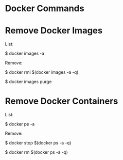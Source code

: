 # Docker Commands

# Remove Docker Images

List:

$ docker images -a

Remove:

$ docker rmi $(docker images -a -q)

$ docker images purge

# Remove Docker Containers

List:

$ docker ps -a

Remove:

$ docker stop $(docker ps -a -q)

$ docker rm $(docker ps -a -q)
